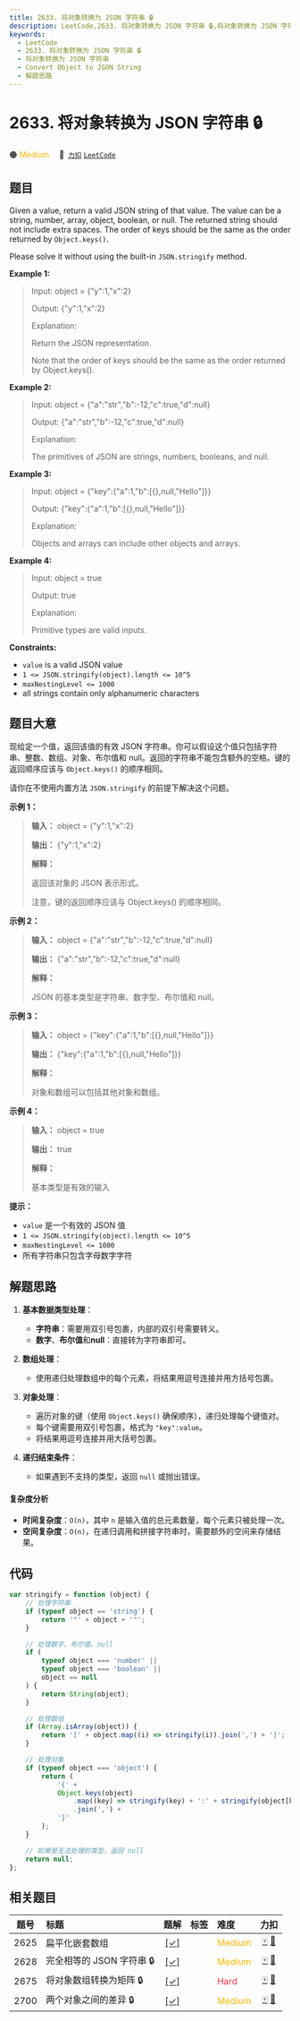 ```yaml
---
title: 2633. 将对象转换为 JSON 字符串 🔒
description: LeetCode,2633. 将对象转换为 JSON 字符串 🔒,将对象转换为 JSON 字符串,Convert Object to JSON String,解题思路
keywords:
  - LeetCode
  - 2633. 将对象转换为 JSON 字符串 🔒
  - 将对象转换为 JSON 字符串
  - Convert Object to JSON String
  - 解题思路
---
```


# 2633. 将对象转换为 JSON 字符串 🔒

🟠 <font color=#ffb800>Medium</font>&emsp; 🔗&ensp;[`力扣`](https://leetcode.cn/problems/convert-object-to-json-string) [`LeetCode`](https://leetcode.com/problems/convert-object-to-json-string)

## 题目

Given a value, return a valid JSON string of that value. The value can be a
string, number, array, object, boolean, or null. The returned string should
not include extra spaces. The order of keys should be the same as the order
returned by `Object.keys()`.

Please solve it without using the built-in `JSON.stringify` method.

**Example 1:**

> Input: object = {"y":1,"x":2}
>
> Output: {"y":1,"x":2}
>
> Explanation:
>
> Return the JSON representation.
>
> Note that the order of keys should be the same as the order returned by Object.keys().

**Example 2:**

> Input: object = {"a":"str","b":-12,"c":true,"d":null}
>
> Output: {"a":"str","b":-12,"c":true,"d":null}
>
> Explanation:
>
> The primitives of JSON are strings, numbers, booleans, and null.

**Example 3:**

> Input: object = {"key":{"a":1,"b":[{},null,"Hello"]}}
>
> Output: {"key":{"a":1,"b":[{},null,"Hello"]}}
>
> Explanation:
>
> Objects and arrays can include other objects and arrays.

**Example 4:**

> Input: object = true
>
> Output: true
>
> Explanation:
>
> Primitive types are valid inputs.

**Constraints:**

- `value` is a valid JSON value
- `1 <= JSON.stringify(object).length <= 10^5`
- `maxNestingLevel <= 1000`
- all strings contain only alphanumeric characters

## 题目大意

现给定一个值，返回该值的有效 JSON 字符串。你可以假设这个值只包括字符串、整数、数组、对象、布尔值和
null。返回的字符串不能包含额外的空格。键的返回顺序应该与 `Object.keys()` 的顺序相同。

请你在不使用内置方法 `JSON.stringify` 的前提下解决这个问题。

**示例 1：**

> **输入：** object = {"y":1,"x":2}
>
> **输出：** {"y":1,"x":2}
>
> **解释：**
>
> 返回该对象的 JSON 表示形式。
>
> 注意，键的返回顺序应该与 Object.keys() 的顺序相同。

**示例 2：**

> **输入：** object = {"a":"str","b":-12,"c":true,"d":null}
>
> **输出：** {"a":"str","b":-12,"c":true,"d":null}
>
> **解释：**
>
> JSON 的基本类型是字符串、数字型、布尔值和 null。

**示例 3：**

> **输入：** object = {"key":{"a":1,"b":[{},null,"Hello"]}}
>
> **输出：** {"key":{"a":1,"b":[{},null,"Hello"]}}
>
> **解释：**
>
> 对象和数组可以包括其他对象和数组。

**示例 4：**

> **输入：** object = true
>
> **输出：** true
>
> **解释：**
>
> 基本类型是有效的输入

**提示：**

- `value` 是一个有效的 JSON 值
- `1 <= JSON.stringify(object).length <= 10^5`
- `maxNestingLevel <= 1000`
- 所有字符串只包含字母数字字符

## 解题思路

1. **基本数据类型处理**：

   - **字符串**：需要用双引号包裹，内部的双引号需要转义。
   - **数字**、**布尔值**和**null**：直接转为字符串即可。

2. **数组处理**：

   - 使用递归处理数组中的每个元素，将结果用逗号连接并用方括号包裹。

3. **对象处理**：

   - 遍历对象的键（使用 `Object.keys()` 确保顺序），递归处理每个键值对。
   - 每个键需要用双引号包裹，格式为 `"key":value`。
   - 将结果用逗号连接并用大括号包裹。

4. **递归结束条件**：

   - 如果遇到不支持的类型，返回 `null` 或抛出错误。

#### 复杂度分析

- **时间复杂度**：`O(n)`，其中 `n` 是输入值的总元素数量，每个元素只被处理一次。
- **空间复杂度**：`O(n)`，在递归调用和拼接字符串时，需要额外的空间来存储结果。

## 代码

```javascript
var stringify = function (object) {
	// 处理字符串
	if (typeof object == 'string') {
		return '"' + object + '"';
	}

	// 处理数字、布尔值、null
	if (
		typeof object === 'number' ||
		typeof object === 'boolean' ||
		object == null
	) {
		return String(object);
	}

	// 处理数组
	if (Array.isArray(object)) {
		return '[' + object.map((i) => stringify(i)).join(',') + ']';
	}

	// 处理对象
	if (typeof object === 'object') {
		return (
			'{' +
			Object.keys(object)
				.map((key) => stringify(key) + ':' + stringify(object[key]))
				.join(',') +
			'}'
		);
	}

	// 如果是无法处理的类型，返回 null
	return null;
};
```

## 相关题目

<!-- prettier-ignore -->
| 题号 | 标题 | 题解 | 标签 | 难度 | 力扣 |
| :------: | :------ | :------: | :------ | :------ | :------: |
| 2625 | 扁平化嵌套数组 | [[✓]](/problem/2625.md) |  | <font color=#ffb800>Medium</font> | [🀄️](https://leetcode.cn/problems/flatten-deeply-nested-array) [🔗](https://leetcode.com/problems/flatten-deeply-nested-array) |
| 2628 | 完全相等的 JSON 字符串 🔒 | [[✓]](/problem/2628.md) |  | <font color=#ffb800>Medium</font> | [🀄️](https://leetcode.cn/problems/json-deep-equal) [🔗](https://leetcode.com/problems/json-deep-equal) |
| 2675 | 将对象数组转换为矩阵 🔒 | [[✓]](/problem/2675.md) |  | <font color=#ff334b>Hard</font> | [🀄️](https://leetcode.cn/problems/array-of-objects-to-matrix) [🔗](https://leetcode.com/problems/array-of-objects-to-matrix) |
| 2700 | 两个对象之间的差异 🔒 | [[✓]](/problem/2700.md) |  | <font color=#ffb800>Medium</font> | [🀄️](https://leetcode.cn/problems/differences-between-two-objects) [🔗](https://leetcode.com/problems/differences-between-two-objects) |
